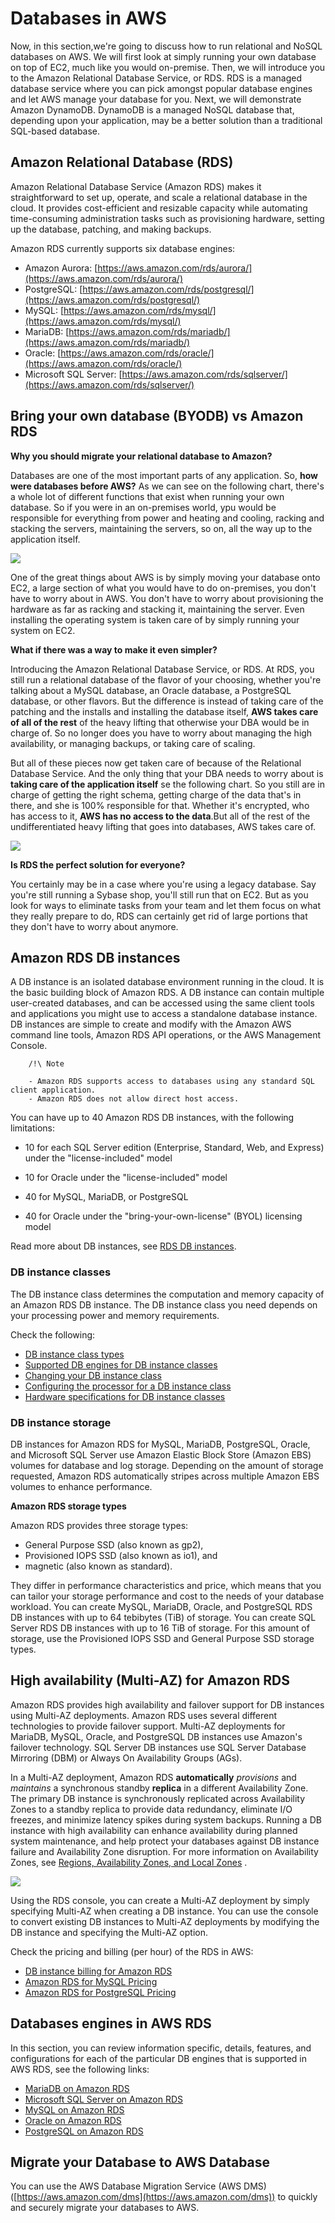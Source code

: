 # Databases in AWS


Now, in this section,we're going to discuss how to run relational and NoSQL databases on AWS. We will first look at simply running your own database on top of EC2, much like you would on-premise. Then, we will introduce you to the Amazon Relational Database Service, or RDS. RDS is a managed database service where you can pick amongst popular database engines and let AWS manage your database for you. Next, we will demonstrate Amazon DynamoDB. DynamoDB is a managed NoSQL database that, depending upon
your application, may be a better solution than a traditional SQL-based database. 


## Amazon Relational Database (RDS)

Amazon Relational Database Service (Amazon RDS) makes it straightforward to set up, operate, and scale a relational database in the cloud. It provides cost-efficient and resizable capacity while automating time-consuming administration tasks such as provisioning hardware, setting up the database, patching, and making backups.


Amazon RDS currently supports six database engines:

- Amazon Aurora: [https://aws.amazon.com/rds/aurora/](https://aws.amazon.com/rds/aurora/)
- PostgreSQL: [https://aws.amazon.com/rds/postgresql/](https://aws.amazon.com/rds/postgresql/)
- MySQL: [https://aws.amazon.com/rds/mysql/](https://aws.amazon.com/rds/mysql/)
- MariaDB: [https://aws.amazon.com/rds/mariadb/](https://aws.amazon.com/rds/mariadb/)
- Oracle: [https://aws.amazon.com/rds/oracle/](https://aws.amazon.com/rds/oracle/)
- Microsoft SQL Server: [https://aws.amazon.com/rds/sqlserver/](https://aws.amazon.com/rds/sqlserver/)


## Bring your own database (BYODB) vs Amazon RDS


**Why you should migrate your relational database to Amazon?**


Databases are one of the most important parts of any application. So, **how were databases  before AWS?** 
As we can see on the following chart, there's a whole lot of different functions that exist when running your own database.
So if you were in an on-premises world, ypu would be responsible for everything from power and heating and cooling, racking and stacking the servers, maintaining the servers, so on, all the way up to the application itself.

![](DB.png)

One of the great things about AWS is by simply moving your database onto EC2, a large section of what you would have to do on-premises, you don't have to worry about in AWS. You don't have to worry about provisioning the hardware as far as racking and
stacking it, maintaining the server. Even installing the operating system is taken care of by simply running your system on EC2.

**What if there was a way to make it even simpler?** 


Introducing the Amazon Relational Database Service, or RDS. At RDS, you still run a relational database of the flavor of your choosing, whether you're talking about a MySQL database, an Oracle database, a PostgreSQL database, or other flavors. But the difference is instead of taking care of the patching and the installs and installing the database itself, **AWS takes care of all of the rest** of the heavy lifting that otherwise your DBA would be in charge of. So no longer does you have to worry about managing the high availability, or managing backups, or taking care of scaling.

But all of these pieces now get taken care of because of the Relational Database Service. And the only thing that your DBA needs to worry about is **taking care of the application itself** se the following chart. So you still are in charge of getting the right schema, getting charge of
the data that's in there, and she is 100% responsible for that. Whether it's encrypted, who has access to it, **AWS has no access to the data**.But all of the rest of the undifferentiated heavy lifting that goes into databases, AWS takes care of.


![](DB2.png)

**Is RDS the perfect solution for everyone?**


You certainly may be in a case where you're using a legacy database. Say you're still running a Sybase shop, you'll still run that on EC2. But as you look for ways to eliminate tasks from your team and let them focus on what they really prepare to do, RDS can certainly get rid of large portions that they don't have to worry about anymore. 






## Amazon RDS DB instances

A DB instance is an isolated database environment running in the cloud. It is the basic building block of Amazon RDS. A DB instance can contain multiple user-created databases, and can be accessed using the same client tools and applications you might use to access a standalone database instance. DB instances are simple to create and modify with the Amazon AWS command line tools, Amazon RDS API operations, or the AWS Management Console. 


		/!\ Note
		
		- Amazon RDS supports access to databases using any standard SQL client application. 
		- Amazon RDS does not allow direct host access. 


You can have up to 40 Amazon RDS DB instances, with the following limitations:

- 10 for each SQL Server edition (Enterprise, Standard, Web, and Express) under the "license-included" model

- 10 for Oracle under the "license-included" model

- 40 for MySQL, MariaDB, or PostgreSQL

- 40 for Oracle under the "bring-your-own-license" (BYOL) licensing model



Read more about DB instances, see [RDS DB instances](https://docs.aws.amazon.com/AmazonRDS/latest/UserGuide/Overview.DBInstance.html).


### DB instance classes

The DB instance class determines the computation and memory capacity of an Amazon RDS DB instance. The DB instance class you need depends on your processing power and memory requirements. 


Check the following:

- [DB instance class types](https://docs.aws.amazon.com/AmazonRDS/latest/UserGuide/Concepts.DBInstanceClass.html#Concepts.DBInstanceClass.Types)
- [Supported DB engines for DB instance classes](https://docs.aws.amazon.com/AmazonRDS/latest/UserGuide/Concepts.DBInstanceClass.html#Concepts.DBInstanceClass.Support)
- [Changing your DB instance class](https://docs.aws.amazon.com/AmazonRDS/latest/UserGuide/Concepts.DBInstanceClass.html#Concepts.DBInstanceClass.Support)
- [Configuring the processor for a DB instance class](https://docs.aws.amazon.com/AmazonRDS/latest/UserGuide/Concepts.DBInstanceClass.html#USER_ConfigureProcessor)
- [Hardware specifications for DB instance classes](https://docs.aws.amazon.com/AmazonRDS/latest/UserGuide/Concepts.DBInstanceClass.html#Concepts.DBInstanceClass.Summary)



### DB instance storage


DB instances for Amazon RDS for MySQL, MariaDB, PostgreSQL, Oracle, and Microsoft SQL Server use Amazon Elastic Block Store (Amazon EBS) volumes for database and log storage. Depending on the amount of storage requested, Amazon RDS automatically stripes across multiple Amazon EBS volumes to enhance performance. 


**Amazon RDS storage types**

Amazon RDS provides three storage types: 
- General Purpose SSD (also known as gp2), 
- Provisioned IOPS SSD (also known as io1), and 
- magnetic (also known as standard). 

They differ in performance characteristics and price, which means that you can tailor your storage performance and cost to the needs of your database workload. You can create MySQL, MariaDB, Oracle, and PostgreSQL RDS DB instances with up to 64 tebibytes (TiB) of storage. You can create SQL Server RDS DB instances with up to 16 TiB of storage. For this amount of storage, use the Provisioned IOPS SSD and General Purpose SSD storage types. 





## High availability (Multi-AZ) for Amazon RDS

Amazon RDS provides high availability and failover support for DB instances using Multi-AZ deployments. Amazon RDS uses several different technologies to provide failover support. Multi-AZ deployments for MariaDB, MySQL, Oracle, and PostgreSQL DB instances use Amazon's failover technology. SQL Server DB instances use SQL Server Database Mirroring (DBM) or Always On Availability Groups (AGs).

In a Multi-AZ deployment, Amazon RDS **automatically** _provisions_ and _maintains_ a synchronous standby **replica** in a different Availability Zone. The primary DB instance is synchronously replicated across Availability Zones to a standby replica to provide data redundancy, eliminate I/O freezes, and minimize latency spikes during system backups. Running a DB instance with high availability can enhance availability during planned system maintenance, and help protect your databases against DB instance failure and Availability Zone disruption. For more information on Availability Zones, see [Regions, Availability Zones, and Local Zones](https://docs.aws.amazon.com/AmazonRDS/latest/UserGuide/Concepts.RegionsAndAvailabilityZones.html) . 


![](con-multi-AZ.png)

Using the RDS console, you can create a Multi-AZ deployment by simply specifying Multi-AZ when creating a DB instance. You can use the console to convert existing DB instances to Multi-AZ deployments by modifying the DB instance and specifying the Multi-AZ option.


Check the pricing and billing (per hour) of the RDS in AWS:

- [DB instance billing for Amazon RDS](https://docs.aws.amazon.com/AmazonRDS/latest/UserGuide/User_DBInstanceBilling.html)
- [Amazon RDS for MySQL Pricing](https://aws.amazon.com/rds/mysql/pricing/?nc=sn&loc=4)
- [Amazon RDS for PostgreSQL Pricing](https://aws.amazon.com/rds/postgresql/pricing/)





## Databases engines in AWS RDS

In this section, you can review information specific, details, features, and configurations for each of the particular DB engines that is supported in AWS RDS, see the following links:

- [MariaDB on Amazon RDS](https://docs.aws.amazon.com/AmazonRDS/latest/UserGuide/CHAP_MariaDB.html)
- [Microsoft SQL Server on Amazon RDS](https://docs.aws.amazon.com/AmazonRDS/latest/UserGuide/CHAP_SQLServer.html)
- [MySQL on Amazon RDS](https://docs.aws.amazon.com/AmazonRDS/latest/UserGuide/CHAP_MySQL.html)
- [Oracle on Amazon RDS](https://docs.aws.amazon.com/AmazonRDS/latest/UserGuide/CHAP_Oracle.html)
- [PostgreSQL on Amazon RDS](https://docs.aws.amazon.com/AmazonRDS/latest/UserGuide/CHAP_PostgreSQL.html)







## Migrate your Database to AWS Database


You can use the AWS Database Migration Service (AWS DMS) ([https://aws.amazon.com/dms](https://aws.amazon.com/dms)) to quickly and securely migrate your databases to AWS.

























